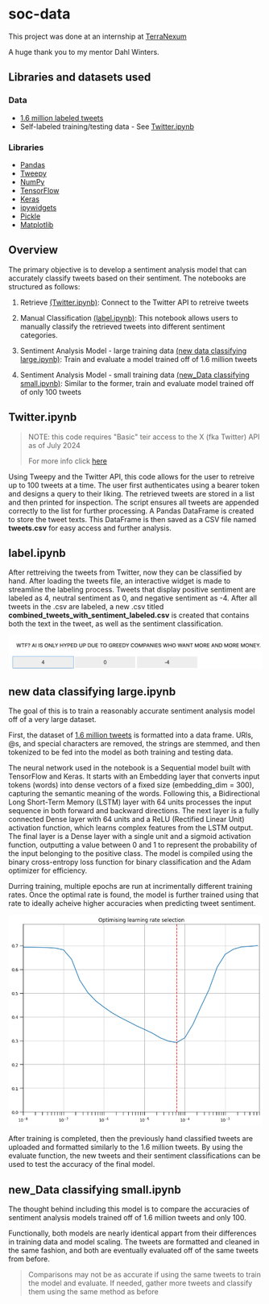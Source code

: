 # soc-data 
This project was done at an internship at [TerraNexum](https://www.terranexum.com/)

A huge thank you to my mentor Dahl Winters. 
## Libraries and datasets used
### Data
* [1.6 million labeled tweets](https://www.kaggle.com/datasets/kazanova/sentiment140)
* Self-labeled training/testing data - See [Twitter.ipynb](https://github.com/terranexum/soc-data/blob/main/notebooks/Twitter.ipynb)
### Libraries
* [Pandas](https://pandas.pydata.org/docs/)
* [Tweepy](https://docs.tweepy.org/en/stable/)
* [NumPy](https://numpy.org/doc/)
* [TensorFlow](https://www.tensorflow.org/api_docs)
* [Keras](https://keras.io/api/)
* [ipywidgets](https://ipywidgets.readthedocs.io/en/stable/)
* [Pickle](https://docs.python.org/3/library/pickle.html)
* [Matplotlib](https://matplotlib.org/stable/index.html)
## Overview
The primary objective is to develop a sentiment analysis model that can accurately classify tweets based on their sentiment. 
The notebooks are structured as follows:

1.	Retrieve [(Twitter.ipynb)](https://github.com/terranexum/soc-data/blob/main/notebooks/Twitter.ipynb): Connect to the Twitter API to retreive tweets
    
2.	Manual Classification [(label.ipynb)](https://github.com/terranexum/soc-data/blob/main/notebooks/label.ipynb): This notebook allows users to manually classify the retrieved tweets into different sentiment categories.

3.	Sentiment Analysis Model - large training data [(new data classifying large.ipynb)](https://github.com/terranexum/soc-data/blob/main/notebooks/new%20data%20classifying%20large.ipynb): Train and evaluate a model trained off of 1.6 million tweets

4. Sentiment Analysis Model - small training data [(new_Data classifying small.ipynb)](https://github.com/terranexum/soc-data/blob/main/notebooks/new_Data%20classifying%20small.ipynb): Similar to the former, train and evaluate model trained off of only 100 tweets

## Twitter.ipynb
> NOTE: this code requires "Basic" teir access to the X (fka Twitter) API as of July 2024
>
> For more info click [here](https://developer.x.com/en)

Using Tweepy and the Twitter API, this code allows for the user to retreive up to 100 tweets at a time. The user first authenticates using a bearer token and designs a query to their liking. The retrieved tweets are stored in a list and then printed for inspection. The script ensures all tweets are appended correctly to the list for further processing. A Pandas DataFrame is created to store the tweet texts. This DataFrame is then saved as a CSV file named **tweets.csv** for easy access and further analysis.

## label.ipynb

After rettreiving the tweets from Twitter, now they can be classified by hand. After loading the tweets file, an interactive widget is made to streamline the labeling process. Tweets that display positive sentiment are labeled as 4, neutral sentiment as 0, and negative sentiment as -4. After all tweets in the .csv are labeled, a new .csv titled **combined_tweets_with_sentiment_labeled.csv** is created that contains both the text in the tweet, as well as the sentiment classification.

![labeling UI](images/classifyingtweets.png)

## new data classifying large.ipynb

The goal of this is to train a reasonably accurate sentiment analysis model off of a very large dataset.

First, the dataset of [1.6 million tweets](https://www.kaggle.com/datasets/kazanova/sentiment140) is formatted into a data frame. URls, @s, and special characters are removed, the strings are stemmed, and then tokenized to be fed into the model as both training and testing data. 

The neural network used in the notebook is a Sequential model built with TensorFlow and Keras. It starts with an Embedding layer that converts input tokens (words) into dense vectors of a fixed size (embedding_dim = 300), capturing the semantic meaning of the words. Following this, a Bidirectional Long Short-Term Memory (LSTM) layer with 64 units processes the input sequence in both forward and backward directions. The next layer is a fully connected Dense layer with 64 units and a ReLU (Rectified Linear Unit) activation function, which learns complex features from the LSTM output. The final layer is a Dense layer with a single unit and a sigmoid activation function, outputting a value between 0 and 1 to represent the probability of the input belonging to the positive class. The model is compiled using the binary cross-entropy loss function for binary classification and the Adam optimizer for efficiency.

Durring training, multiple epochs are run at incrimentally different training rates. Once the optimal rate is found, the model is further trained using that rate to ideally acheive higher accuracies when predicting tweet sentiment. 

![Graph displaying the optimal rate](images/optimalrate.png)

After training is completed, then the previously hand classified tweets are uploaded and formatted similarly to the 1.6 million tweets. By using the evaluate function, the new tweets and their sentiment classifications can be used to test the accuracy of the final model. 

## new_Data classifying small.ipynb

The thought behind including this model is to compare the accuracies of sentiment analysis models trained off of 1.6 million tweets and only 100. 

Functionally, both models are nearly identical appart from their differences in training data and model scaling. The tweets are formatted and cleaned in the same fashion, and both are eventually evaluated off of the same tweets from before. 

>Comparisons may not be as accurate if using the same tweets to train the model and evaluate. If needed, gather more tweets and classify them using the same method as before